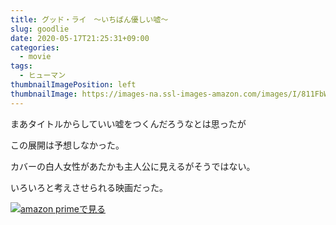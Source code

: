 ```yaml
---
title: グッド・ライ　～いちばん優しい嘘～
slug: goodlie
date: 2020-05-17T21:25:31+09:00
categories:
  - movie
tags:
  - ヒューマン
thumbnailImagePosition: left
thumbnailImage: https://images-na.ssl-images-amazon.com/images/I/811FbWbpchL._SX300_.jpg
---
```

まあタイトルからしていい嘘をつくんだろうなとは思ったが
<!--more-->
この展開は予想しなかった。

カバーの白人女性があたかも主人公に見えるがそうではない。

いろいろと考えさせられる映画だった。

[![amazon primeで見る](https://images-na.ssl-images-amazon.com/images/I/811FbWbpchL._SX300_.jpg)](https://www.amazon.co.jp/gp/video/detail/B079SW663J/ref=atv_dp_b00_det_c_Z0r2A3_1_9 "amazon primeで見る")
